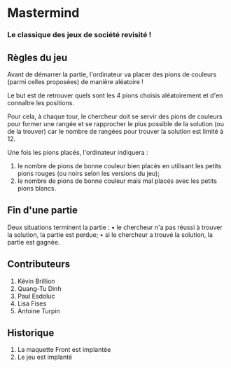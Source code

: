 # Mastermind

### Le classique des jeux de société revisité !                                             


## Règles du jeu
Avant de démarrer la partie, l'ordinateur va placer des pions de couleurs (parmi celles
proposées) de manière aléatoire !

Le but est de retrouver quels sont les 4 pions choisis aléatoirement et d'en connaître les
positions.

Pour cela, à chaque tour, le chercheur doit se servir des pions de couleurs pour former une
rangée et se rapprocher le plus possible de la solution (ou de la trouver) car le nombre de
rangées pour trouver la solution est limité à 12.

Une fois les pions placés, l'ordinateur indiquera :
1. le nombre de pions de bonne couleur bien placés en utilisant les petits pions rouges
(ou noirs selon les versions du jeu);
2. le nombre de pions de bonne couleur mais mal placés avec les petits pions blancs.

## Fin d'une partie
Deux situations terminent la partie :
• le chercheur n'a pas réussi à trouver la solution, la partie est perdue;
• si le chercheur a trouvé la solution, la partie est gagnée.

## Contributeurs
1. Kévin Brillion
2. Quang-Tu Dinh
3. Paul Esdoluc
4. Lisa Fises
5. Antoine Turpin

## Historique
1. La maquette Front est implantée
2. Le jeu est implanté
